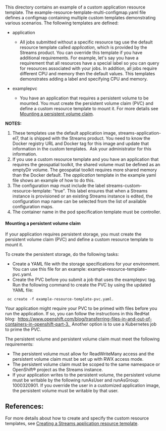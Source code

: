 This directory contains an example of a custom application resource template. The example-resource-template-multi-configmap.yaml file defines a configmap containing multiple custom templates demonstrating various scenarios. The following templates are defined:
- application 
  - All jobs submitted without a specific resource tag use the default resource template called _application_, which is provided by the Streams product. You can override this template if you have additional requirements. For example, let's say you have a requirement that all resources have a special label so you can query for resources associated with your jobs. In addition, all jobs require different CPU and memory then the default values. This templates demonstrates adding a label and specifying CPU and memory.

- examplepvc 
  - You have an application that requires a persistent volume to be mounted. You must create the persistent volume claim (PVC) and define a custom resource template to mount it. For more details see [Mounting a persistent volume claim](#mounting-a-persistent-volume-claim).

**NOTES:**
1. These templates use the default application image, streams-application-el7, that is shipped with the Streams product. You need to know the Docker registry URL and Docker tag for this image and update that information in the custom templates.  Ask your administrator for this information.
2. If you use a custom resource template and you have an application that requires the geospatial toolkit, the shared volume must be defined as an emptyDir volume. The geospatial toolkit requires more shared memory than the Docker default. The _application_ template in the example yaml file shows an example of how to do this.
3. The configuration map must include the label streams-custom-resource-template: "true". This label ensures that when a Streams instance is provisioned or an existing Streams instance is edited, the configuration map name can be selected from the list of available configuration maps.
4. The container name in the pod specification template must be controller.


#### Mounting a persistent volume claim
If your application requires persistent storage, you must create the persistent volume claim (PVC) and define a custom resource template to mount it.  

To create the persistent storage, do the following tasks:
* Create a YAML file with the storage specifications for your environment.  You can use this file for an example: example-resource-template-pvc.yaml.
* Create the PVC before you submit a job that uses the examplepvc tag. Run the following command to create the PVC by using the updated YAML file:
```
 oc create -f example-resource-template-pvc.yaml.
```

Your application might require your PVC to be primed with files before you run the application. If so, you can follow the instructions in this RedHat blog:  https://www.openshift.com/blog/transferring-files-in-and-out-of-containers-in-openshift-part-3.  Another option is to use a Kubernetes job to prime the PVC. 

The persistent volume and persistent volume claim must meet the following requirements:
* The persistent volume must allow for ReadWriteMany access and the persistent volume claim must be set up with RWX access mode.
* The persistent volume claim must be scoped to the same namespace or OpenShift® project as the Streams instance.
* If your application writes to the persistent volume, the persistent volume must be writable by the following runAsUser and runAsGroup: 1000320901. If you override the user in a customized application image, the persistent volume must be writable by that user. 


## References:
For more details about how to create and specify the custom resource templates, see [Creating a Streams application resource template](https://www.ibm.com/support/producthub/icpdata/docs/content/SSQNUZ_current/svc-streams/admin-app-appresource-template.html).


